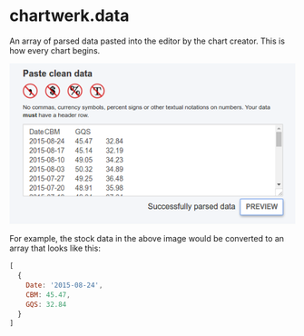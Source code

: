 # chartwerk.data

An array of parsed data pasted into the editor by the chart creator. This is how every chart begins.

<img src="../img/screenshots/raw_data.png" class="screenshot" />

For example, the stock data in the above image would be converted to an array that looks like this:

```javascript
[
  {
    Date: '2015-08-24',
    CBM: 45.47,
    GQS: 32.84
  }
]
```
